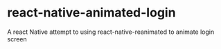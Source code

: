 # react-native-animated-login

A react Native attempt to using react-native-reanimated to animate login screen
